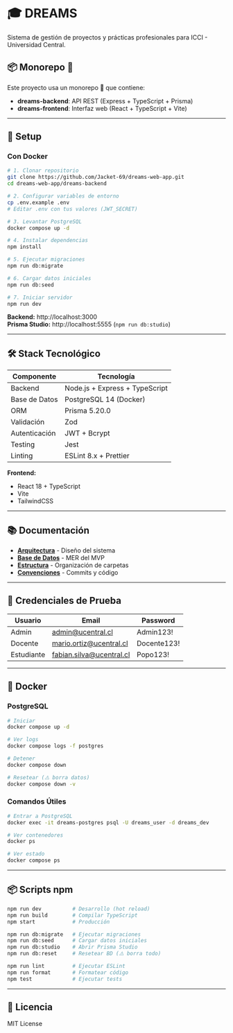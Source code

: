 # 🎓 DREAMS

Sistema de gestión de proyectos y prácticas profesionales para ICCI - Universidad Central.

## 📦 Monorepo 🐒

Este proyecto usa un monorepo 🙈 que contiene:

- **dreams-backend**: API REST (Express + TypeScript + Prisma)
- **dreams-frontend**: Interfaz web (React + TypeScript + Vite)

---

## 🚀 Setup

### Con Docker

```bash
# 1. Clonar repositorio
git clone https://github.com/Jacket-69/dreams-web-app.git
cd dreams-web-app/dreams-backend

# 2. Configurar variables de entorno
cp .env.example .env
# Editar .env con tus valores (JWT_SECRET)

# 3. Levantar PostgreSQL
docker compose up -d

# 4. Instalar dependencias
npm install

# 5. Ejecutar migraciones
npm run db:migrate

# 6. Cargar datos iniciales
npm run db:seed

# 7. Iniciar servidor
npm run dev
```

**Backend:** http://localhost:3000  
**Prisma Studio:** http://localhost:5555 (`npm run db:studio`)

--- 

## 🛠️ Stack Tecnológico

| Componente | Tecnología |
|------------|------------|
| Backend | Node.js + Express + TypeScript |
| Base de Datos | PostgreSQL 14 (Docker) |
| ORM | Prisma 5.20.0 |
| Validación | Zod |
| Autenticación | JWT + Bcrypt |
| Testing | Jest |
| Linting | ESLint 8.x + Prettier |

**Frontend:**
- React 18 + TypeScript
- Vite
- TailwindCSS

---

## 📚 Documentación

- **[Arquitectura](./docs/arquitectura.md)** - Diseño del sistema
- **[Base de Datos](./docs/database-mvp.md)** - MER del MVP
- **[Estructura](./docs/estructura.md)** - Organización de carpetas
- **[Convenciones](./CONTRIBUTING.md)** - Commits y código

---

## 🧪 Credenciales de Prueba

| Usuario | Email | Password |
|---------|-------|----------|
| Admin | admin@ucentral.cl | Admin123! |
| Docente | mario.ortiz@ucentral.cl | Docente123! |
| Estudiante | fabian.silva@ucentral.cl | Popo123! |

---

## 🐳 Docker

### PostgreSQL
```bash
# Iniciar
docker compose up -d

# Ver logs
docker compose logs -f postgres

# Detener
docker compose down

# Resetear (⚠️ borra datos)
docker compose down -v
```

### Comandos Útiles
```bash
# Entrar a PostgreSQL
docker exec -it dreams-postgres psql -U dreams_user -d dreams_dev

# Ver contenedores
docker ps

# Ver estado
docker compose ps
```

---

## 📦 Scripts npm
```bash
npm run dev          # Desarrollo (hot reload)
npm run build        # Compilar TypeScript
npm start            # Producción

npm run db:migrate   # Ejecutar migraciones
npm run db:seed      # Cargar datos iniciales
npm run db:studio    # Abrir Prisma Studio
npm run db:reset     # Resetear BD (⚠️ borra todo)

npm run lint         # Ejecutar ESLint
npm run format       # Formatear código
npm test             # Ejecutar tests
```

---

## 📄 Licencia

MIT License